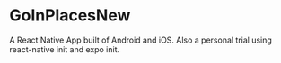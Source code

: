 # GoInPlacesNew
A React Native App built of Android and iOS. Also a personal trial using react-native init and expo init.
